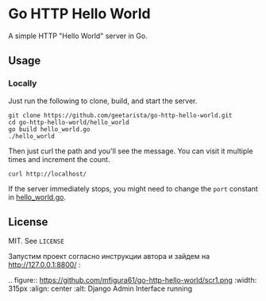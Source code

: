# Go HTTP Hello World

A simple HTTP "Hello World" server in Go.

## Usage

### Locally

Just run the following to clone, build, and start the server.

```shell
git clone https://github.com/geetarista/go-http-hello-world.git
cd go-http-hello-world/hello_world
go build hello_world.go
./hello_world
```

Then just curl the path and you'll see the message. You can visit it multiple times and increment the count.

```shell
curl http://localhost/
```

If the server immediately stops, you might need to change the `port` constant in [hello_world.go](https://raw.github.com/geetarista/go-http-hello-world/master/hello_world/hello_world.go).



## License

MIT. See `LICENSE`

Запустим проект согласно инструкции автора и зайдем на http://127.0.0.1:8800/ :

.. figure:: https://github.com/mfigura61/go-http-hello-world/scr1.png
   :width: 315px
   :align: center
   :alt: Django Admin Interface running
